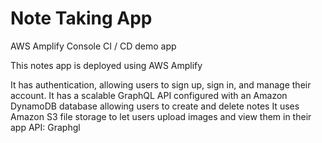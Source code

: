 # Note Taking App

AWS Amplify Console CI / CD demo app

This notes app is deployed using AWS Amplify

It has authentication, allowing users to sign up, sign in, and manage their account.
It has a scalable GraphQL API configured with an Amazon DynamoDB database allowing users to create and delete notes
It uses Amazon S3 file storage to let users upload images and view them in their app
API: Graphgl
